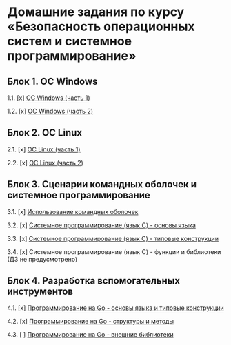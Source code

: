 # Домашние задания по курсу «Безопасность операционных систем и системное программирование»

## Блок 1. ОС Windows

1.1. [x] [ОС Windows (часть 1)](01_win)

1.2. [x] [ОС Windows (часть 2)](02_win)

## Блок 2. ОС Linux

2.1. [x] [ОС Linux (часть 1)](03_nix)

2.2. [x] [ОС Linux (часть 2)](04_nix)

## Блок 3. Сценарии командных оболочек и системное программирование

3.1. [x] [Использование командных оболочек](05_shell)

3.2. [x] [Системное программирование (язык C) - основы языка](06_c)

3.3. [x] [Системное программирование (язык C) - типовые конструкции](07_c)

3.4. [x] Системное программирование (язык C) - функции и библиотеки (ДЗ не предусмотрено)

## Блок 4. Разработка вспомогательных инструментов

4.1. [x] [Программирование на Go - основы языка и типовые конструкции](09_go)

4.2. [x] [Программирование на Go - структуры и методы](10_go)

4.3. [ ] [Программирование на Go - внешние библиотеки](11_go)

